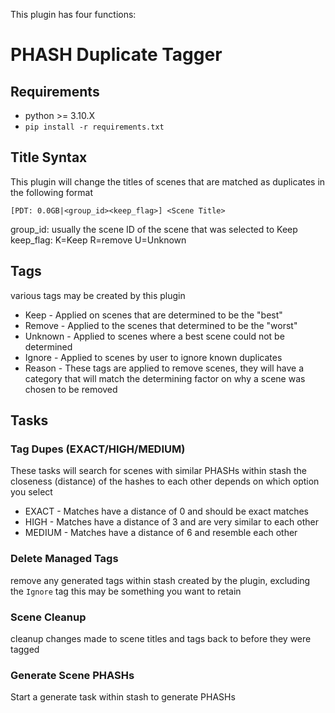 This plugin has four functions:

# PHASH Duplicate Tagger

## Requirements
 * python >= 3.10.X
 * `pip install -r requirements.txt`


## Title Syntax

This plugin will change the titles of scenes that are matched as duplicates in the following format

`[PDT: 0.0GB|<group_id><keep_flag>] <Scene Title>`

group_id: usually the scene ID of the scene that was selected to Keep
keep_flag: K=Keep R=remove U=Unknown


## Tags
various tags may be created by this plugin 
* Keep - Applied on scenes that are determined to be the "best"
* Remove - Applied to the scenes that determined to be the "worst"
* Unknown - Applied to scenes where a best scene could not be determined
* Ignore - Applied to scenes by user to ignore known duplicates
* Reason -  These tags are applied to remove scenes, they will have a category that will match the determining factor on why a scene was chosen to be removed

## Tasks
### Tag Dupes (EXACT/HIGH/MEDIUM)
These tasks will search for scenes with similar PHASHs within stash the closeness (distance) of the hashes to each other depends on which option you select

* EXACT - Matches have a distance of 0 and should be exact matches
* HIGH - Matches have a distance of 3 and are very similar to each other
* MEDIUM - Matches have a distance of 6 and resemble each other

### Delete Managed Tags
remove any generated tags within stash created by the plugin, excluding the `Ignore` tag this may be something you want to retain

### Scene Cleanup
cleanup changes made to scene titles and tags back to before they were tagged

### Generate Scene PHASHs
Start a generate task within stash to generate PHASHs